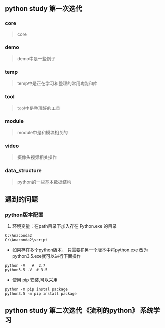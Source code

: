## python study 第一次迭代

### core
> core

### demo
> demo中是一些例子

### temp
> temp中是正在学习和整理的常用功能和库

### tool
> tool中是整理好的工具

### module
> module中是和模块相关的

### video
> 摄像头视频相关操作


### data_structure 
> python的一些基本数据结构


## 遇到的问题

### python版本配置

1. 环境变量：在path目录下加入存在 Python.exe 的目录
```
C:\Anaconda2
C:\Anaconda2\script
```
* 如果存在多个python版本， 只需要在另一个版本中将python.exe 改为 python3.5.exe就可以进行下面操作
```
python -V   #  2.7
python3.5 -V  # 3.5
```
* 使用 pip 安装,可以采用
```
python -m pip instal package
python3.5 -m pip install package
```


## python study 第二次迭代 《流利的python》 系统学习


